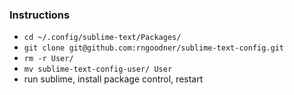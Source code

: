 ### Instructions
* `cd ~/.config/sublime-text/Packages/`
* `git clone git@github.com:rngoodner/sublime-text-config.git`
* `rm -r User/`
* `mv sublime-text-config-user/ User`
* run sublime, install package control, restart